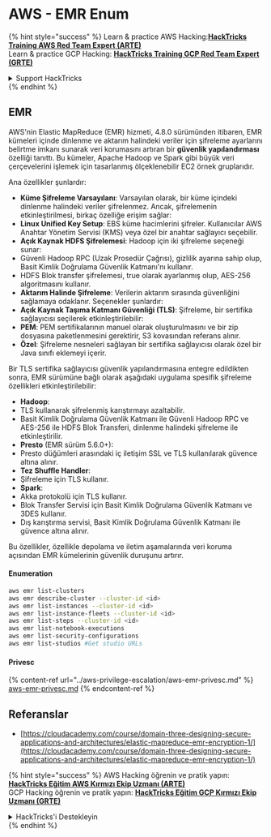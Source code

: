 # AWS - EMR Enum

{% hint style="success" %}
Learn & practice AWS Hacking:<img src="../../../.gitbook/assets/image (1) (1) (1) (1).png" alt="" data-size="line">[**HackTricks Training AWS Red Team Expert (ARTE)**](https://training.hacktricks.xyz/courses/arte)<img src="../../../.gitbook/assets/image (1) (1) (1) (1).png" alt="" data-size="line">\
Learn & practice GCP Hacking: <img src="../../../.gitbook/assets/image (2) (1).png" alt="" data-size="line">[**HackTricks Training GCP Red Team Expert (GRTE)**<img src="../../../.gitbook/assets/image (2) (1).png" alt="" data-size="line">](https://training.hacktricks.xyz/courses/grte)

<details>

<summary>Support HackTricks</summary>

* Check the [**subscription plans**](https://github.com/sponsors/carlospolop)!
* **Join the** 💬 [**Discord group**](https://discord.gg/hRep4RUj7f) or the [**telegram group**](https://t.me/peass) or **follow** us on **Twitter** 🐦 [**@hacktricks\_live**](https://twitter.com/hacktricks_live)**.**
* **Share hacking tricks by submitting PRs to the** [**HackTricks**](https://github.com/carlospolop/hacktricks) and [**HackTricks Cloud**](https://github.com/carlospolop/hacktricks-cloud) github repos.

</details>
{% endhint %}

## EMR

AWS'nin Elastic MapReduce (EMR) hizmeti, 4.8.0 sürümünden itibaren, EMR kümeleri içinde dinlenme ve aktarım halindeki veriler için şifreleme ayarlarını belirtme imkanı sunarak veri korumasını artıran bir **güvenlik yapılandırması** özelliği tanıttı. Bu kümeler, Apache Hadoop ve Spark gibi büyük veri çerçevelerini işlemek için tasarlanmış ölçeklenebilir EC2 örnek gruplarıdır.

Ana özellikler şunlardır:

* **Küme Şifreleme Varsayılanı**: Varsayılan olarak, bir küme içindeki dinlenme halindeki veriler şifrelenmez. Ancak, şifrelemenin etkinleştirilmesi, birkaç özelliğe erişim sağlar:
* **Linux Unified Key Setup**: EBS küme hacimlerini şifreler. Kullanıcılar AWS Anahtar Yönetim Servisi (KMS) veya özel bir anahtar sağlayıcı seçebilir.
* **Açık Kaynak HDFS Şifrelemesi**: Hadoop için iki şifreleme seçeneği sunar:
* Güvenli Hadoop RPC (Uzak Prosedür Çağrısı), gizlilik ayarına sahip olup, Basit Kimlik Doğrulama Güvenlik Katmanı'nı kullanır.
* HDFS Blok transfer şifrelemesi, true olarak ayarlanmış olup, AES-256 algoritmasını kullanır.
* **Aktarım Halinde Şifreleme**: Verilerin aktarım sırasında güvenliğini sağlamaya odaklanır. Seçenekler şunlardır:
* **Açık Kaynak Taşıma Katmanı Güvenliği (TLS)**: Şifreleme, bir sertifika sağlayıcısı seçilerek etkinleştirilebilir:
* **PEM**: PEM sertifikalarının manuel olarak oluşturulmasını ve bir zip dosyasına paketlenmesini gerektirir, S3 kovasından referans alınır.
* **Özel**: Şifreleme nesneleri sağlayan bir sertifika sağlayıcısı olarak özel bir Java sınıfı eklemeyi içerir.

Bir TLS sertifika sağlayıcısı güvenlik yapılandırmasına entegre edildikten sonra, EMR sürümüne bağlı olarak aşağıdaki uygulama spesifik şifreleme özellikleri etkinleştirilebilir:

* **Hadoop**:
* TLS kullanarak şifrelenmiş karıştırmayı azaltabilir.
* Basit Kimlik Doğrulama Güvenlik Katmanı ile Güvenli Hadoop RPC ve AES-256 ile HDFS Blok Transferi, dinlenme halindeki şifreleme ile etkinleştirilir.
* **Presto** (EMR sürüm 5.6.0+):
* Presto düğümleri arasındaki iç iletişim SSL ve TLS kullanılarak güvence altına alınır.
* **Tez Shuffle Handler**:
* Şifreleme için TLS kullanır.
* **Spark**:
* Akka protokolü için TLS kullanır.
* Blok Transfer Servisi için Basit Kimlik Doğrulama Güvenlik Katmanı ve 3DES kullanır.
* Dış karıştırma servisi, Basit Kimlik Doğrulama Güvenlik Katmanı ile güvence altına alınır.

Bu özellikler, özellikle depolama ve iletim aşamalarında veri koruma açısından EMR kümelerinin güvenlik duruşunu artırır.

#### Enumeration
```bash
aws emr list-clusters
aws emr describe-cluster --cluster-id <id>
aws emr list-instances --cluster-id <id>
aws emr list-instance-fleets --cluster-id <id>
aws emr list-steps --cluster-id <id>
aws emr list-notebook-executions
aws emr list-security-configurations
aws emr list-studios #Get studio URLs
```
#### Privesc

{% content-ref url="../aws-privilege-escalation/aws-emr-privesc.md" %}
[aws-emr-privesc.md](../aws-privilege-escalation/aws-emr-privesc.md)
{% endcontent-ref %}

## Referanslar

* [https://cloudacademy.com/course/domain-three-designing-secure-applications-and-architectures/elastic-mapreduce-emr-encryption-1/](https://cloudacademy.com/course/domain-three-designing-secure-applications-and-architectures/elastic-mapreduce-emr-encryption-1/)

{% hint style="success" %}
AWS Hacking öğrenin ve pratik yapın:<img src="../../../.gitbook/assets/image (1) (1) (1) (1).png" alt="" data-size="line">[**HackTricks Eğitim AWS Kırmızı Ekip Uzmanı (ARTE)**](https://training.hacktricks.xyz/courses/arte)<img src="../../../.gitbook/assets/image (1) (1) (1) (1).png" alt="" data-size="line">\
GCP Hacking öğrenin ve pratik yapın: <img src="../../../.gitbook/assets/image (2) (1).png" alt="" data-size="line">[**HackTricks Eğitim GCP Kırmızı Ekip Uzmanı (GRTE)**<img src="../../../.gitbook/assets/image (2) (1).png" alt="" data-size="line">](https://training.hacktricks.xyz/courses/grte)

<details>

<summary>HackTricks'i Destekleyin</summary>

* [**abonelik planlarını**](https://github.com/sponsors/carlospolop) kontrol edin!
* **💬 [**Discord grubuna**](https://discord.gg/hRep4RUj7f) veya [**telegram grubuna**](https://t.me/peass) katılın ya da **Twitter'da** 🐦 [**@hacktricks\_live**](https://twitter.com/hacktricks_live)**'i takip edin.**
* **Hacking ipuçlarını paylaşmak için** [**HackTricks**](https://github.com/carlospolop/hacktricks) ve [**HackTricks Cloud**](https://github.com/carlospolop/hacktricks-cloud) github reposuna PR gönderin.

</details>
{% endhint %}

